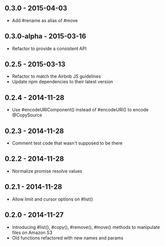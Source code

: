 ## 0.3.0 - 2015-04-03

* Add #rename as alias of #move

## 0.3.0-alpha - 2015-03-16

* Refactor to provide a consistent API

## 0.2.5 - 2015-03-13

* Refactor to match the Airbnb JS guidelines
* Update npm dependencies to their latest version

## 0.2.4 - 2014-11-28

* Use #encodeURIComponent() instead of #encodeURI() to encode @CopySource

## 0.2.3 - 2014-11-28

* Comment test code that wasn't supposed to be there

## 0.2.2 - 2014-11-28

* Normalize promise resolve values

## 0.2.1 - 2014-11-28

* Allow limit and cursor options on #list()

## 0.2.0 - 2014-11-27

* Introducing #list(), #copy(), #remove(), #move() methods to manipulate files on Amazon S3
* Old functions refactored with new names and params
